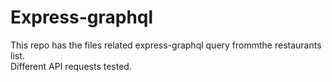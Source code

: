 # Express-graphql
This repo has the files  related  express-graphql query frommthe restaurants  list.  
Different API requests tested.  
